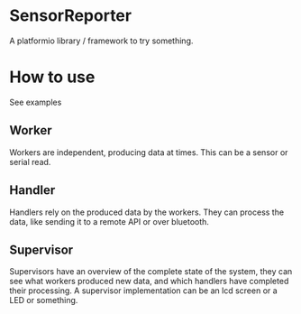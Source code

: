# SensorReporter
A platformio library / framework to try something. 


# How to use
See examples


## Worker
Workers are independent, producing data at times. This can be a sensor or serial read.

## Handler
Handlers rely on the produced data by the workers. They can process the data, 
like sending it to a remote API or over bluetooth.

## Supervisor
Supervisors have an overview of the complete state of the system, they can see what 
workers produced new data, and which handlers have completed their processing. 
A supervisor implementation can be an lcd screen or a LED or something. 